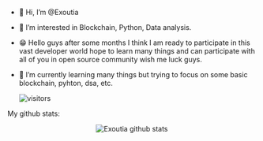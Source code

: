 - 👋 Hi, I’m @Exoutia
- 👀 I’m interested in Blockchain, Python, Data analysis.
- 😁 Hello guys after some months I think I am ready to participate in this vast developer world hope to learn many things and can participate with all of you in open source community wish me luck guys.
- 🌱 I’m currently learning many things but trying to focus on some basic blockchain, pyhton, dsa, etc.
  
  ![visitors](https://visitor-badge.glitch.me/badge?page_id=Exoutia&left_color=graygreen&right_color=blue)

My github stats:
<p align="center"> <img src="https://github-readme-stats.vercel.app/api?username=Exoutia&show_icons=true&theme=gotham" alt="Exoutia github stats" />
  
  





<!---
Exoutia/Exoutia is a ✨ special ✨ repository because its `README.md` (this file) appears on your GitHub profile.
You can click the Preview link to take a look at your changes.
--->
